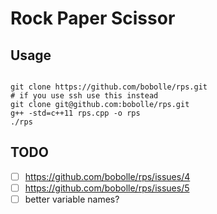 # Rock Paper Scissor

## Usage

```

git clone https://github.com/bobolle/rps.git
# if you use ssh use this instead
git clone git@github.com:bobolle/rps.git
g++ -std=c++11 rps.cpp -o rps
./rps
```

## TODO

- [ ] https://github.com/bobolle/rps/issues/4
- [ ] https://github.com/bobolle/rps/issues/5
- [ ] better variable names?
